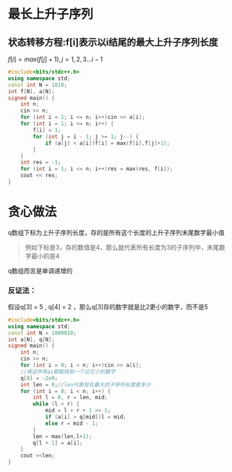 # 最长上升子序列
## 状态转移方程:f[i]表示以i结尾的最大上升子序列长度
$f[i] = max(f[j]+1),j=1,2,3...i-1$
```cpp
#include<bits/stdc++.h>
using namespace std;
const int N = 1010;
int f[N], a[N];
signed main() {
	int n;
	cin >> n;
	for (int i = 1; i <= n; i++)cin >> a[i];
	for (int i = 1; i <= n; i++) {
		f[i] = 1;
		for (int j = i - 1; j >= 1; j--) {
			if (a[j] < a[i])f[i] = max(f[i],f[j]+1);
		}
	}
	int res = -1;
	for (int i = 1; i <= n; i++)res = max(res, f[i]);
	cout << res;
}
```

# 贪心做法
q数组下标为上升子序列长度，存的是所有这个长度的上升子序列末尾数字最小值

>例如下标是3，存的数值是4，那么就代表所有长度为3的子序列中，末尾数字最小的是4

q数组而言是单调递增的

### 反证法：

假设q[3] = 5 , q[4] = 2 ，那么q[3]存的数字就是比2更小的数字，而不是5

```cpp
#include<bits/stdc++.h>
using namespace std;
const int N = 1000010;
int a[N], q[N];
signed main() {
	int n;
	cin >> n;
	for (int i = 0; i < n; i++)cin >> a[i];
    //保证所有ai都能找到一个比它小的数字
	q[0] = -2e9;
	int len = 0;//len代表现在最大的子序列长度是多少
	for (int i = 0; i < n; i++) {
		int l = 0, r = len, mid;
		while (l < r) {
			mid = l + r + 1 >> 1;
			if (a[i] > q[mid])l = mid;
			else r = mid - 1;
		}
		len = max(len,l+1);
		q[l + 1] = a[i];
	}
	cout <<len;
}
```
